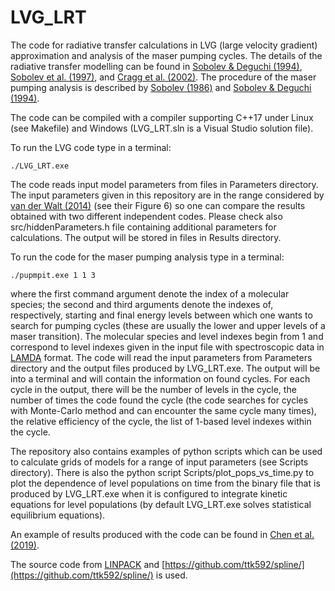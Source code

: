 # LVG_LRT
The code for radiative transfer calculations in LVG (large velocity gradient) approximation and analysis of the maser pumping cycles.
The details of the radiative transfer modelling can be found in [Sobolev & Deguchi (1994)](https://ui.adsabs.harvard.edu/abs/1994A%26A...291..569S/abstract), [Sobolev et al. (1997)](https://ui.adsabs.harvard.edu/abs/1997A%26A...324..211S/abstract), and [Cragg et al. (2002)](https://ui.adsabs.harvard.edu/abs/2002MNRAS.331..521C/abstract). The procedure of the maser pumping analysis is described by [Sobolev (1986)](https://ui.adsabs.harvard.edu/abs/1986AZh....63..674S/abstract) and [Sobolev & Deguchi (1994)](https://ui.adsabs.harvard.edu/abs/1994ApJ...433..719S/abstract).

The code can be compiled with a compiler supporting C++17 under Linux (see Makefile) and Windows (LVG_LRT.sln is a Visual Studio solution file).

To run the LVG code type in a terminal:
```
./LVG_LRT.exe
```
The code reads input model parameters from files in Parameters directory. The input parameters given in this repository are in the range considered by [van der Walt (2014)](https://ui.adsabs.harvard.edu/abs/2014A%26A...562A..68V/abstract) (see their Figure 6) so one can compare the results obtained with two different independent codes. Please check also src/hiddenParameters.h file containing additional parameters for calculations. The output will be stored in files in Results directory.

To run the code for the maser pumping analysis type in a terminal:

```
./pupmpit.exe 1 1 3
```
where the first command argument denote the index of a molecular species; the second and third arguments denote the indexes of, respectively, starting and final energy levels between which one wants to search for pumping cycles (these are usually the lower and upper levels of a maser transition). The molecular species and level indexes begin from 1 and correspond to level indexes given in the input file with spectroscopic data in [LAMDA](https://home.strw.leidenuniv.nl/~moldata/) format. The code will read the input parameters from Parameters directory and the output files produced by LVG_LRT.exe. The output will be into a terminal and will contain the information on found cycles. For each cycle in the output, there will be the number of levels in the cycle, the number of times the code found the cycle (the code searches for cycles with Monte-Carlo method and can encounter the same cycle many times), the relative efficiency of the cycle, the list of 1-based level indexes within the cycle.

The repository also contains examples of python scripts which can be used to calculate grids of models for a range of input parameters (see Scripts directory). There is also the python script Scripts/plot_pops_vs_time.py to plot the dependence of level populations on time from the binary file that is produced by LVG_LRT.exe when it is configured to integrate kinetic equations for level populations (by default LVG_LRT.exe solves statistical equilibrium equations).

An example of results produced with the code can be found in [Chen et al. (2019)](https://ui.adsabs.harvard.edu/abs/2019ApJ...877...90C/abstract).

The source code from [LINPACK](https://people.sc.fsu.edu/~jburkardt/cpp_src/linpack/linpack.html) and  [https://github.com/ttk592/spline/](https://github.com/ttk592/spline/) is used.
